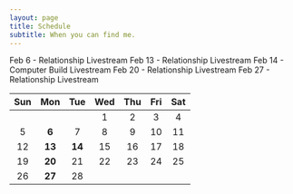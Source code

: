 ```yaml
---
layout: page
title: Schedule
subtitle: When you can find me.
---
```


Feb 6 - Relationship Livestream 
Feb 13 - Relationship Livestream 
Feb 14 - Computer Build Livestream
Feb 20 - Relationship Livestream 
Feb 27 - Relationship Livestream 

| Sun 	| Mon 	| Tue 	| Wed 	| Thu 	| Fri 	| Sat 	|
|:---:	|:---:	|:---:	|:---:	|:---:	|:---:	|:---:	|
|     	|     	|     	| 1   	| 2   	| 3   	| 4   	|
| 5   	| **6**   	| 7   	| 8   	| 9   	| 10  	| 11  	|
| 12  	| **13**  	| **14**  	| 15  	| 16  	| 17  	| 18  	|
| 19  	| **20**  	| 21  	| 22  	| 23  	| 24  	| 25  	|
| 26  	| **27**  	| 28  	|     	|     	|     	|     	|
